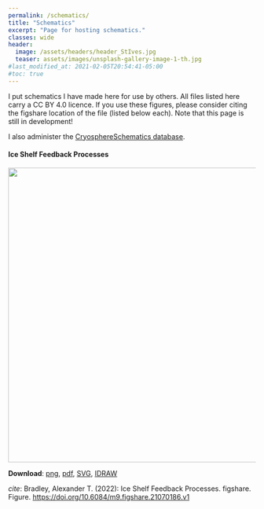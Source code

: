 ```yaml
---
permalink: /schematics/
title: "Schematics"
excerpt: "Page for hosting schematics."
classes: wide
header:
  image: /assets/headers/header_StIves.jpg
  teaser: assets/images/unsplash-gallery-image-1-th.jpg
#last_modified_at: 2021-02-05T20:54:41-05:00
#toc: true
---
```

I put schematics I have made here for use by others. All files listed here carry a CC BY 4.0 licence. If you use these figures, please consider citing the figshare location of the file (listed below each). Note that this page is still in development!

I also administer the [CryosphereSchematics database](https://alextbradley.github.io/CryosphereSchematics.jl).

#### Ice Shelf Feedback Processes
<img align = "centre" src="../assets/schematics/shelf_feedbacks.png" alt="" title="" width="600" />


**Download**: [png](https://alextbradley.github.io/assets/schematics/shelf_feedbacks.png), [pdf](https://alextbradley.github.io/assets/schematics/shelf_feedbacks.pdf), [SVG](https://alextbradley.github.io/assets/schematics/shelf_feedbacks.svg), [IDRAW](https://alextbradley.github.io/assets/schematics/shelf_feedbacks.IDRAW) 

_cite_: Bradley, Alexander T. (2022): Ice Shelf Feedback Processes. figshare. Figure. https://doi.org/10.6084/m9.figshare.21070186.v1 
